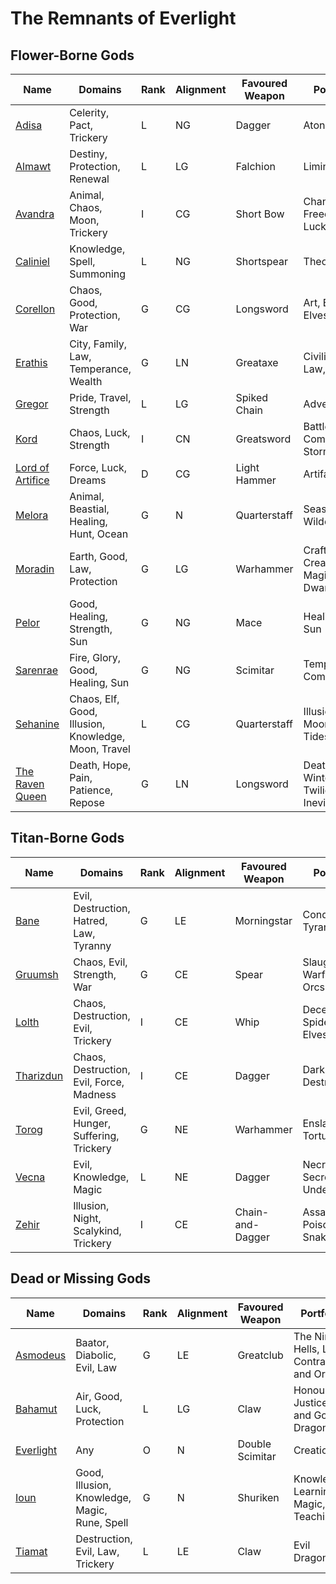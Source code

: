 # The Remnants of Everlight

## Flower-Borne Gods
| Name | Domains | Rank | Alignment | Favoured Weapon | Portfolio |
| --------------- | --------------- | --------------- | --------------- | --------------- | --------------- |
| [Adisa](<Third Age/Flower-Borne Gods/Adisa/Adisa.md>) | Celerity, Pact, Trickery | L | NG | Dagger | Atonement |
| [Almawt](<Third Age/Flower-Borne Gods/Almawt/Almawt.md>) | Destiny, Protection, Renewal | L | LG | Falchion | Liminality |
| [Avandra](<Third Age/Flower-Borne Gods/Avandra/Avandra.md>) | Animal, Chaos, Moon, Trickery | I | CG | Short Bow | Change, Freedom, Luck |
| [Caliniel](<Third Age/Flower-Borne Gods/Caliniel/Caliniel.md>) | Knowledge, Spell, Summoning | L | NG | Shortspear | Theology |
| [Corellon](<Third Age/Flower-Borne Gods/Corellon/Corellon.md>) | Chaos, Good, Protection, War	| G | CG | Longsword | Art, Beauty, Elves |
| [Erathis](<Third Age/Flower-Borne Gods/Erathis/Erathis.md>) | City, Family, Law, Temperance, Wealth | G | LN | Greataxe | Civilization, Law, Peace |
| [Gregor](<Third Age/Flower-Borne Gods/Gregor/Gregor.md>) | Pride, Travel, Strength | L | LG | Spiked Chain | Adventurers |
| [Kord](<Third Age/Flower-Borne Gods/Kord/Kord.md>) | Chaos, Luck, Strength | I | CN | Greatsword | Battle, Competition, Storms |
| [Lord of Artifice](<Third Age/Flower-Borne Gods/Lord of Artifice/Lord of Artifice.md>) | Force, Luck, Dreams | D | CG | Light Hammer | Artifacts |
| [Melora](<Third Age/Flower-Borne Gods/Melora/Melora.md>) | Animal, Beastial, Healing, Hunt, Ocean | G | N | Quarterstaff | Seas, Wilderness |
| [Moradin](<Third Age/Flower-Borne Gods/Moradin/Moradin.md>) | Earth, Good, Law, Protection | G | LG | Warhammer | Craft, Creation, Magic Items, Dwarves |
| [Pelor](<Third Age/Flower-Borne Gods/Pelor/Pelor.md>) | Good, Healing, Strength, Sun | G | NG | Mace | Healing, the Sun |
| [Sarenrae](<Third Age/Flower-Borne Gods/Sarenrae/Sarenrae.md>) | Fire, Glory, Good, Healing, Sun | G | NG | Scimitar | Temperance, Compassion |
| [Sehanine](<Third Age/Flower-Borne Gods/Sehanine/Sehanine.md>) | Chaos, Elf, Good, Illusion, Knowledge, Moon, Travel | L | CG | Quarterstaff | Illusion, Moonlight, Tides, Night |
| [The Raven Queen](<Third Age/Flower-Borne Gods/The Raven Queen/The Raven Queen.md>) | Death, Hope, Pain, Patience, Repose | G | LN | Longsword | Death, Fate, Winter, Twilight, Inevitability |

## Titan-Borne Gods
| Name | Domains | Rank | Alignment | Favoured Weapon | Portfolio |
| --------------- | --------------- | --------------- | --------------- | --------------- | --------------- |
| [Bane](<Third Age/Titan-Borne Gods/Bane/Bane.md>) | Evil, Destruction, Hatred, Law, Tyranny | G | LE | Morningstar | Conquest, Tyranny |
| [Gruumsh](<Third Age/Titan-Borne Gods/Gruumsh/Gruumsh.md>) | Chaos, Evil, Strength, War | G | CE | Spear | Slaughter, Warfare, Orcs |
| [Lolth](<Third Age/Titan-Borne Gods/Lolth/Lolth.md>) | Chaos, Destruction, Evil, Trickery | I | CE | Whip | Deceit, Spiders, Evil Elves |
| [Tharizdun](<Third Age/Titan-Borne Gods/Tharizdun/Tharizdun.md>) | Chaos, Destruction, Evil, Force, Madness | I | CE | Dagger | Darkness, Destruction |
| [Torog](<Third Age/Titan-Borne Gods/Torog/Torog.md>) | Evil, Greed, Hunger, Suffering, Trickery | G | NE | Warhammer | Enslavement, Torture |
| [Vecna](<Third Age/Titan-Borne Gods/Vecna/Vecna.md>) | Evil, Knowledge, Magic | L | NE | Dagger | Necromancy, Secrets, Undead |
| [Zehir](<Third Age/Titan-Borne Gods/Zehir/Zehir.md>) | Illusion, Night, Scalykind, Trickery | I | CE | Chain-and-Dagger | Assassins, Poison, Snakes |

## Dead or Missing Gods
| Name | Domains | Rank | Alignment | Favoured Weapon | Portfolio |
| --------------- | --------------- | --------------- | --------------- | --------------- | --------------- |
| [Asmodeus](<Third Age/Dead or Missing Deities/Asmodeus/Asmodeus.md>) | Baator, Diabolic, Evil, Law | G | LE | Greatclub | The Nine Hells, Lies, Contracts, and Order |
| [Bahamut](<Third Age/Dead or Missing Deities/Bahamut/Bahamut.md>) | Air, Good, Luck, Protection | L | LG | Claw | Honour, Justice, and Good Dragons |
| [Everlight](<Third Age/Dead or Missing Deities/Everlight/Everlight.md>) | Any | O | N | Double Scimitar | Creation |
| [Ioun](<Third Age/Dead or Missing Deities/Ioun/Ioun.md>) | Good, Illusion, Knowledge, Magic, Rune, Spell | G | N | Shuriken | Knowledge, Learning, Magic, and Teaching |
| [Tiamat](<Third Age/Dead or Missing Deities/Tiamat/Tiamat.md>) | Destruction, Evil, Law, Trickery | L | LE | Claw | Evil Dragons |
